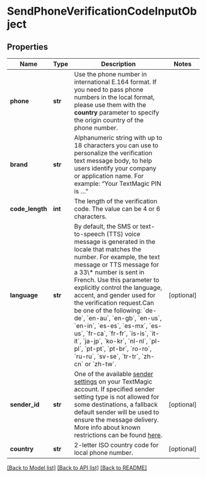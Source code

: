 # SendPhoneVerificationCodeInputObject

## Properties
Name | Type | Description | Notes
------------ | ------------- | ------------- | -------------
**phone** | **str** | Use the phone number in international E.164 format. If you need to pass phone numbers in the local format, please use them with the **country** parameter to specify the origin country of the phone number.  | 
**brand** | **str** | Alphanumeric string with up to 18 characters you can use to personalize the verification text message body, to help users identify your company or application name. For example: “Your TextMagic PIN is …”  | 
**code_length** | **int** | The length of the verification code. The value can be 4 or 6 characters.  | 
**language** | **str** | By default, the SMS or text-to-speech (TTS) voice message is generated in the locale that matches the number. For example, the text message or TTS message for a 33\\* number is sent in French. Use this parameter to explicitly control the language, accent, and gender used for the verification request.Can be one of the following: &#x60;de-de&#x60;, &#x60;en-au&#x60;, &#x60;en-gb&#x60;, &#x60;en-us&#x60;, &#x60;en-in&#x60;, &#x60;es-es&#x60;, &#x60;es-mx&#x60;, &#x60;es-us&#x60;, &#x60;fr-ca&#x60;, &#x60;fr-fr&#x60;, &#x60;is-is&#x60;, &#x60;it-it&#x60;, &#x60;ja-jp&#x60;, &#x60;ko-kr&#x60;, &#x60;nl-nl&#x60;, &#x60;pl-pl&#x60;, &#x60;pt-pt&#x60;, &#x60;pt-br&#x60;, &#x60;ro-ro&#x60;, &#x60;ru-ru&#x60;, &#x60;sv-se&#x60;, &#x60;tr-tr&#x60;, &#x60;zh-cn&#x60; or &#x60;zh-tw&#x60;.  | [optional] 
**sender_id** | **str** | One of the available [sender settings](https://my.textmagic.com/online/reply-options/) on your TextMagic account. If specified sender setting type is not allowed for some destinations, a fallback default sender will be used to ensure the message delivery. More info about known restrictions can be found [here](https://support.textmagic.com/article/how-to-understand-sender-setting-restrictions/).  | [optional] 
**country** | **str** | 2-letter ISO country code for local phone number. | [optional] 

[[Back to Model list]](../README.md#documentation-for-models) [[Back to API list]](../README.md#documentation-for-api-endpoints) [[Back to README]](../README.md)


